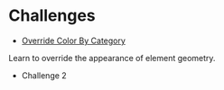 # Challenges

- [Override Color By Category](challenge-color-by-category.md) 

Learn to override the appearance of element geometry.

- Challenge 2
